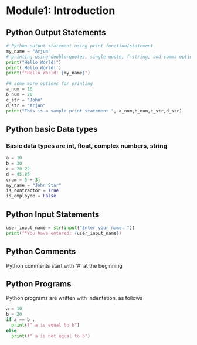 # Module1: Introduction

## Python Output Statements
```python
# Python output statement using print function/statement
my_name = "Arjun"
# printing using double-quotes, single-quote, f-string, and comma options
print("Hello World!")
print('Hello World!')
print(f"Hello World! {my_name}")

## some more options for printing
a_num = 10
b_num = 20
c_str = "John"
d_str = "Arjun"
print("This is a sample print statement ", a_num,b_num,c_str,d_str)

```
## Python basic Data types
### Basic data types are int, float, complex numbers, string
```python
a = 10
b = 30
c = 20.22
d = 45.85
cnum = 5 + 3j
my_name = "John Star"
is_contractor = True
is_employee = False
```

## Python Input Statements
```python
user_input_name = str(input("Enter your name: "))
print(f"You have entered: {user_input_name})
```

## Python Comments

Python comments start with '#' at the beginning

## Python Programs
Python programs are written with indentation, as follows

```python
a = 10
b = 20
if a == b :
  print(f" a is equal to b")
else:
  print(f" a is not equal to b")
```
